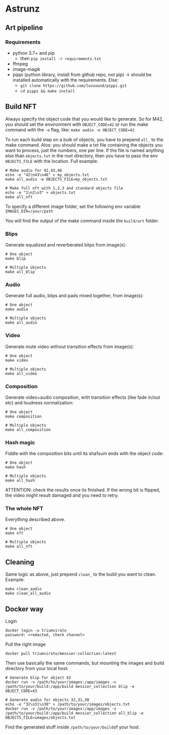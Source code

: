 # Astrunz
## Art pipeline
### Requirements

* python 3.7+ and pip
    * then `pip install -r requirements.txt`
* ffmpeg
* image-magik
* pippi (python library, install from github repo, not pip) -> should be installed automatically with the requirements. Else:
    * `git clone https://github.com/luvsound/pippi.git`
    * `cd pippi && make install`

## Build NFT
Always specify the object code that you would like to generate. So for M42, you should set the environment with
`OBJECT_CODE=42`
or run the make command with the `-e` flag, like:
`make audio -e OBJECT_CODE=42`

To run each build step on a bulk of objects, you have to prepend `all_` to the make command. Alos: you should make a txt file containing the objects you want to process, just the numbers, one per line. If the file is named anything else than `objects.txt` in the root directory, then you have to pass the env `OBJECTS_FILE` with the location. Full example:
```
# Make audio for 42,43,46
echo -e "42\n43\n46" > my_objects.txt
make all_audio -e OBJECTS_FILE=my_objects.txt

# Make full nft with 1,2,3 and standard objects file
echo -e "1\n2\n3" > objects.txt
make all_nft
```

To specify a different image folder, set the following env variable
`IMAGES_DIR=/your/path`

You will find the output of the make command inside the `build/art` folder.

### Blips
Generate equalized and reverberated blips from image(s):
```
# One object
make blip

# Multiple objects
make all_blip
```

### Audio
Generate full audio, blips and pads mixed together, from image(s):
```
# One object
make audio

# Multiple objects
make all_audio
```


### Video
Generate mute video without transition effects from image(s):
```
# One object
make video

# Multiple objects
make all_video
```

### Composition
Generate video+audio composition, with transition effects (like fade in/out etc) and loudness normalization:
```
# One object
make composition

# Multiple objects
make all_composition
```

### Hash magic
Fiddle with the composition bits until its sha1sum ends with the object code:
```
# One object
make hash

# Multiple objects
make all_hash
```
ATTENTION: check the results once its finished. If the wrong bit is flipped, the video might result damaged and you need to retry.

### The whole NFT
Everything described above.
```
# One object
make nft

# Multiple objects
make all_nft
```

## Cleaning
Same logic as above, just prepend `clean_` to the build you want to clean. Example:
```
make clean_audio
make clean_all_audio
```

## Docker way
Login
```
docker login -u triumvirato
password: <redacted, check channel>
```

Pull the right image
```
docker pull triumvirato/messier-collection:latest
```
Then use basically the same commands, but mounting the images and build directory from your local host:
```
# Generate blip for object 42
docker run -v /path/to/your/images:/app/images -v /path/to/your/build:/app/build messier_collection blip -e OBJECT_CODE=43

# Generate audio for objects 32,31,30
echo -e "32\n31\n30" > /path/to/your/images/objects.txt
docker run -v /path/to/your/images:/app/images -v /path/to/your/build:/app/build messier_collection all_blip -e OBJECTS_FILE=images/objects.txt
```

Find the generated stuff inside `/path/to/your/build`of your host.
